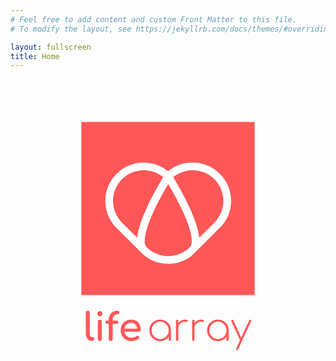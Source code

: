 ```yaml
---
# Feel free to add content and custom Front Matter to this file.
# To modify the layout, see https://jekyllrb.com/docs/themes/#overriding-theme-defaults

layout: fullscreen
title: Home
---
```

<svg xmlns="http://www.w3.org/2000/svg" xmlns:xlink="http://www.w3.org/1999/xlink" version="1.0" viewBox="0 0 375 375" class="o-logo">
  <defs>
    <path id="a" d="m187.496 50.879 93.867 93.867-93.867 93.867-93.871-93.867Zm0 0"/>
    <path id="b" d="m281.613 144.996-93.87-93.871-93.868 93.871 93.867 93.867Zm0 0"/>
  </defs>
  <defs>
    <clipPath id="c">
      <path d="M190 106h66v88h-66Zm0 0"/>
    </clipPath>
    <clipPath id="d">
      <use xlink:href="#a"/>
    </clipPath>
    <clipPath id="e">
      <use xlink:href="#b"/>
    </clipPath>
    <clipPath id="f">
      <path d="M157 120h62v93h-62Zm0 0"/>
    </clipPath>
    <clipPath id="g">
      <use xlink:href="#a"/>
    </clipPath>
    <clipPath id="h">
      <use xlink:href="#b"/>
    </clipPath>
    <clipPath id="i">
      <path d="M119 106h66v88h-66Zm0 0"/>
    </clipPath>
    <clipPath id="j">
      <use xlink:href="#a"/>
    </clipPath>
    <clipPath id="k">
      <use xlink:href="#b"/>
    </clipPath>
    <clipPath id="l">
      <path d="M112 99h151v121H112Zm0 0"/>
    </clipPath>
    <clipPath id="m">
      <use xlink:href="#a"/>
    </clipPath>
    <clipPath id="n">
      <use xlink:href="#b"/>
    </clipPath>
    <path id="o" d="M15.64-25.438c2.395 0 4.57.563 6.532 1.688a12.108 12.108 0 0 1 4.61 4.625c1.124 1.96 1.687 4.148 1.687 6.563v11.187c0 .398-.125.727-.375.984-.242.262-.574.391-1 .391-.399 0-.727-.129-.985-.39-.261-.258-.39-.587-.39-.985v-3.594c-1.012 1.625-2.403 2.907-4.172 3.844-1.762.938-3.73 1.406-5.906 1.406-2.43 0-4.621-.554-6.579-1.672a12.284 12.284 0 0 1-4.624-4.625c-1.118-1.968-1.672-4.148-1.672-6.546 0-2.415.554-4.602 1.671-6.563a12.175 12.175 0 0 1 4.625-4.625c1.958-1.125 4.149-1.688 6.579-1.688Zm0 23.141c1.895 0 3.61-.441 5.141-1.328a9.64 9.64 0 0 0 3.625-3.688c.875-1.562 1.313-3.312 1.313-5.25 0-1.925-.438-3.671-1.313-5.234a9.763 9.763 0 0 0-3.625-3.703c-1.531-.906-3.246-1.36-5.14-1.36-1.907 0-3.625.454-5.157 1.36a10.005 10.005 0 0 0-3.64 3.703c-.887 1.563-1.328 3.309-1.328 5.235 0 1.937.441 3.687 1.328 5.25a9.876 9.876 0 0 0 3.64 3.687c1.532.887 3.25 1.328 5.157 1.328Zm0 0"/>
    <path id="p" d="M14.813-25.438c2.332 0 3.5.508 3.5 1.516 0 .156-.016.281-.047.375-.094.336-.243.574-.438.719-.2.137-.469.203-.812.203-.274 0-.633-.031-1.078-.094a8.425 8.425 0 0 0-1.126-.093c-1.53 0-2.898.324-4.093.968a7.063 7.063 0 0 0-2.813 2.657c-.668 1.136-1 2.414-1 3.828v13.984c0 .398-.125.727-.375.984-.25.262-.59.391-1.015.391-.399 0-.727-.129-.985-.39-.261-.258-.39-.587-.39-.985v-22.406c0-.426.129-.758.39-1 .258-.25.586-.375.985-.375.425 0 .765.125 1.015.375.25.242.375.574.375 1v2.843c.883-1.406 2.016-2.503 3.39-3.296a8.863 8.863 0 0 1 4.517-1.203Zm0 0"/>
    <path id="q" d="M24.156-25.11c.582.243.875.59.875 1.047 0 .125-.062.344-.187.657L9.39 10.078c-.282.55-.637.828-1.063.828-.187 0-.402-.047-.64-.14-.586-.25-.875-.606-.875-1.063 0-.125.054-.34.171-.64l4.61-9.938c-.031-.031-.094-.14-.188-.328L1.328-23.281a1.645 1.645 0 0 1-.172-.735c0-.457.258-.804.782-1.047.238-.125.484-.187.734-.187.457 0 .805.262 1.047.781l9.344 20.422 9.39-20.375c.27-.55.617-.828 1.047-.828.219 0 .438.047.656.14Zm0 0"/>
    <path id="r" d="M10.125 0C8.801 0 7.609-.36 6.547-1.078 5.492-1.797 4.676-2.805 4.094-4.11c-.586-1.313-.875-2.782-.875-4.407v-25.109c0-.676.21-1.227.64-1.656.438-.426.989-.64 1.657-.64.675 0 1.226.214 1.656.64.426.43.64.98.64 1.656v25.11c0 1.136.211 2.074.641 2.812.438.742.992 1.11 1.672 1.11h1.14c.614 0 1.114.214 1.5.64.383.43.579.98.579 1.656 0 .68-.293 1.23-.875 1.656-.586.43-1.336.641-2.25.641Zm0 0"/>
    <path id="s" d="M6.953 0c-.68 0-1.242-.219-1.687-.656-.45-.446-.672-1.008-.672-1.688v-20.468c0-.708.222-1.274.672-1.704.445-.425 1.007-.64 1.687-.64.695 0 1.258.215 1.688.64.437.43.656.996.656 1.703v20.47c0 .679-.219 1.241-.656 1.687C8.21-.22 7.648 0 6.953 0Zm0-29.25a2.915 2.915 0 0 1-2.14-.89 2.962 2.962 0 0 1-.891-2.157c0-.82.297-1.531.89-2.125.594-.601 1.305-.906 2.141-.906.82 0 1.531.305 2.125.906.602.594.906 1.305.906 2.125 0 .836-.304 1.555-.906 2.156-.594.594-1.305.891-2.125.891Zm0 0"/>
    <path id="t" d="M15-31.688c-1.719 0-3.102.57-4.14 1.704-1.044 1.125-1.563 2.625-1.563 4.5v1.25h4.687c.645 0 1.164.183 1.563.547.394.367.594.855.594 1.468 0 .555-.2 1.016-.594 1.39-.399.368-.918.548-1.563.548H9.297v17.937c0 .711-.219 1.278-.656 1.703C8.21-.21 7.617 0 6.859 0c-.617 0-1.148-.21-1.593-.64-.45-.426-.672-.993-.672-1.704V-20.28H2.625c-.648 0-1.172-.18-1.578-.547a1.826 1.826 0 0 1-.594-1.39c0-.614.195-1.102.594-1.47.406-.363.93-.546 1.578-.546h1.969v-.797c0-2.176.437-4.082 1.312-5.719.875-1.645 2.098-2.914 3.672-3.813 1.582-.906 3.39-1.359 5.422-1.359.676 0 1.234.2 1.672.594.445.398.672.902.672 1.516 0 .617-.227 1.124-.672 1.53-.438.4-.996.594-1.672.594Zm0 0"/>
    <path id="u" d="M26.719-12.969c0 .586-.2 1.07-.594 1.453-.398.375-.902.563-1.516.563H7.125c.344 2.148 1.316 3.883 2.922 5.203 1.613 1.324 3.586 1.984 5.922 1.984.914 0 1.867-.164 2.86-.5 1-.343 1.82-.757 2.468-1.25.426-.343.93-.515 1.515-.515.583 0 1.047.156 1.391.468.55.461.828.981.828 1.563 0 .555-.25 1.012-.75 1.375-1.043.836-2.34 1.512-3.89 2.031-1.543.524-3.016.781-4.422.781-2.524 0-4.781-.539-6.781-1.625-1.994-1.092-3.544-2.6-4.658-4.53-1.116-1.939-1.67-4.135-1.67-6.596 0-2.445.524-4.644 1.579-6.593 1.062-1.946 2.535-3.461 4.421-4.547 1.883-1.094 4.02-1.64 6.407-1.64 2.363 0 4.406.523 6.125 1.562 1.718 1.043 3.035 2.5 3.953 4.375.914 1.867 1.375 4.011 1.375 6.437ZM15.266-21.39c-2.243 0-4.059.618-5.454 1.844-1.386 1.23-2.265 2.871-2.64 4.922H22.5c-.281-2.05-1.055-3.691-2.313-4.922-1.25-1.226-2.89-1.844-4.921-1.844Zm0 0"/>
  </defs>
  <path fill="#FF5757" class="o-logo-fill" d="M84.379 50.875H290.62v206.25H84.38Zm0 0"/>
  <g clip-path="url(#c)">
    <g clip-path="url(#d)">
      <g clip-path="url(#e)">
        <path fill="#FF5757" class="o-logo-fill" d="M244.34 172.465c15.148-15.149 15.148-39.797.004-54.942a38.712 38.712 0 0 0-25.676-11.316c-9.637-.441-19.02 2.668-26.43 8.754l-1.523 1.25 1.023 1.684c4.035 6.632 11.832 19.949 18.715 34.64 7.117 15.195 11.156 27.496 12 36.559l.45 4.808Zm0 0"/>
      </g>
    </g>
  </g>
  <g clip-path="url(#f)">
    <g clip-path="url(#g)">
      <g clip-path="url(#h)">
        <path fill="#FF5757" class="o-logo-fill" d="M160.281 201.586c15.149 15.148 39.793 15.144 54.942-.004 7.73-7.73-2.293-32.77-8.961-47-5.672-12.117-12.137-23.555-16.563-31.016l-1.949-3.289-1.95 3.29c-4.425 7.464-10.89 18.898-16.562 31.015-6.664 14.234-16.687 39.27-8.957 47.004Zm0 0"/>
      </g>
    </g>
  </g>
  <g clip-path="url(#i)">
    <g clip-path="url(#j)">
      <g clip-path="url(#k)">
        <path fill="#FF5757" class="o-logo-fill" d="m152.602 193.906.445-4.812c.848-9.063 4.883-21.364 12.004-36.559 6.879-14.691 14.676-28.008 18.707-34.64l1.023-1.684-1.52-1.246c-7.41-6.086-16.796-9.2-26.429-8.758a38.732 38.732 0 0 0-25.676 11.316c-15.148 15.149-15.148 39.797 0 54.946l21.442 21.441Zm0 0"/>
      </g>
    </g>
  </g>
  <g clip-path="url(#l)">
    <g clip-path="url(#m)">
      <g clip-path="url(#n)">
        <path fill="#FFF" d="M187.754 109.672c17.965-14.832 44.684-13.852 61.488 2.953 17.848 17.848 17.848 46.89 0 64.738l-29.12 29.121c-17.849 17.848-46.892 17.848-64.74 0l-29.12-29.12c-17.848-17.848-17.848-46.891 0-64.739 16.804-16.805 43.523-17.785 61.492-2.953Zm54.984 61.187c14.262-14.261 14.262-37.468 0-51.73-13.406-13.406-34.703-14.203-49.062-2.414 3.707 6.094 11.781 19.808 18.828 34.855 7.273 15.528 11.328 27.907 12.207 37.317Zm-80.851 29.121c14.261 14.262 37.468 14.262 51.73 0 4.86-4.859 1.344-21.472-9.406-44.437-5.762-12.305-12.375-23.934-16.457-30.816-4.082 6.882-10.7 18.511-16.461 30.816-10.75 22.965-14.266 39.578-9.406 44.437Zm-29.121-29.12 18.027 18.027c.875-9.414 4.934-21.793 12.207-37.317 7.047-15.047 15.121-28.765 18.824-34.855-14.351-11.793-35.652-10.996-49.058 2.41-14.262 14.266-14.262 37.473 0 51.734Zm0 0"/>
      </g>
    </g>
  </g>
  <use  class="o-logo-fill" xmlns:xlink="http://www.w3.org/1999/xlink" xlink:actuate="onLoad" xlink:href="#o" xlink:show="embed" xlink:type="simple" x="162.542" y="311.625" fill="#FF5757"/>
  <use  class="o-logo-fill" xmlns:xlink="http://www.w3.org/1999/xlink" xlink:actuate="onLoad" xlink:href="#p" xlink:show="embed" xlink:type="simple" x="192.853" y="311.625" fill="#FF5757"/>
  <use  class="o-logo-fill" xmlns:xlink="http://www.w3.org/1999/xlink" xlink:actuate="onLoad" xlink:href="#p" xlink:show="embed" xlink:type="simple" x="212.079" y="311.625" fill="#FF5757"/>
  <use  class="o-logo-fill" xmlns:xlink="http://www.w3.org/1999/xlink" xlink:actuate="onLoad" xlink:href="#o" xlink:show="embed" xlink:type="simple" x="231.306" y="311.625" fill="#FF5757"/>
  <use  class="o-logo-fill" xmlns:xlink="http://www.w3.org/1999/xlink" xlink:actuate="onLoad" xlink:href="#q" xlink:show="embed" xlink:type="simple" x="261.617" y="311.625" fill="#FF5757"/>
  <use  class="o-logo-fill" xmlns:xlink="http://www.w3.org/1999/xlink" xlink:actuate="onLoad" xlink:href="#r" xlink:show="embed" xlink:type="simple" x="86.517" y="311.625" fill="#FF5757"/>
  <use  class="o-logo-fill" xmlns:xlink="http://www.w3.org/1999/xlink" xlink:actuate="onLoad" xlink:href="#s" xlink:show="embed" xlink:type="simple" x="99.395" y="311.625" fill="#FF5757"/>
  <use  class="o-logo-fill" xmlns:xlink="http://www.w3.org/1999/xlink" xlink:actuate="onLoad" xlink:href="#t" xlink:show="embed" xlink:type="simple" x="112.366" y="311.625" fill="#FF5757"/>
  <use  class="o-logo-fill" xmlns:xlink="http://www.w3.org/1999/xlink" xlink:actuate="onLoad" xlink:href="#u" xlink:show="embed" xlink:type="simple" x="128.327" y="311.625" fill="#FF5757"/>
</svg>


